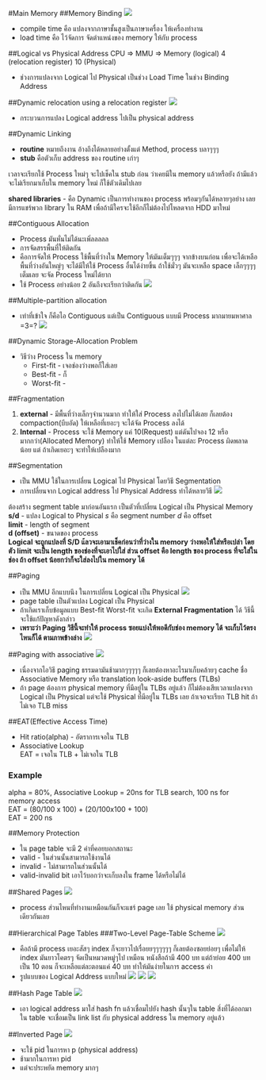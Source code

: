#Main Memory
##Memory Binding
![](./address-binding.jpg)
* compile time คือ แปลงจากภาษาชั้นสูงเป็นภาษาเครื่อง ให้เครื่องทำงาน
* load time คือ ไว้จัดการ จัดตำแหน่งของ memory ให้กับ process

##Logical vs Physical Address
        CPU         =>          MMU             =>    Memory
    (logical)   4 (relocation register)     10    (Physical)

* ช่วงการแปลงจาก Logical ไป Physical เป็นช่วง Load Time ในช่วง Binding Address

##Dynamic relocation using a relocation register
![](./Dynamic-relocation.jpg)
* กระบวนการแปลง Logical address ไปเป็น physical address

##Dynamic Linking
* **routine** หมายถึงงาน อ้างถึงได้หลายอย่างตั้งแต่ Method, process บลาๆๆๆ
* **stub** คือตัวเก็บ address ของ routine เก่าๆ

เวลาจะเรียกใช้ Process ใหม่ๆ จะไปเช็คใน stub ก่อน ว่าเคยมีใน memory แล้วหรือยัง ถ้ามีแล้วจะไม่เรียกมาเก็บใน memory ใหม่ ก็ใช้ตัวเดิมไปเลย

**shared libraries** - คือ Dynamic เป็นการทำงานของ process พร้อมๆกันได้หลายๆอย่าง เลยมีการแชร์พวก library ใน RAM เพื่อถ้ามีใครจะใช้อีกก็ไม่ต้องไปโหลดจาก HDD มาใหม่

##Contiguous Allocation
* Process มันหั่นไม่ได้นะเพิ่ลลลลล
* การจัดสรรพื้นที่ให้ติดกัน
* คือการจัดให้ Process ใช้พื้นที่ว่างใน Memory ให้มันเต็มๆๆๆ จากข้างบนก่อน เพื่อจะได้เหลือพื้นที่ว่างอันใหญ่ๆ จะได้มีให้ใช้ Process อื่นได้ง่ายขึ้น ถ้าใช้มั่วๆ มันจะเหลือ space เล็กๆๆๆๆ เต็มเลย จะจัด Process ใหม่ได้ยาก
* ใช้ Process อย่างน้อย 2 อันถึงจะเรียกว่าติดกัน
![](./Relocation-register.jpg)

##Multiple-partition allocation
* เท่าที่เข้าใจ ก็คือไอ Contiguous แต่เป็น Contiguous แบบมี Process มากมายมหาศาล =3=?
![](./multiple-allocation.jpg)

##Dynamic Storage-Allocation Problem
* วิธีว่าง Process ใน memory
  * First-fit - เจอช่องว่างพอก็ใส่เลย
  * Best-fit - ก็
  * Worst-fit -

##Fragmentation
1. **external** - มีพื้นที่ว่างเล็กๆจำนวนมาก ทำให้ใส่ Process ลงไปไม่ได้เลย ก็เลยต้อง compaction(บีบอัด) ให้เหลือที่เยอะๆ จะได้จัด Process ลงได้
2. **Internal** - Process จะใช้ Memory แค่ 10(Request) แต่ดันไปจอง 12 หรือ มากกว่า(Allocated Memory) ทำให้ใช้ Memory เปลือง ในแต่ละ Process ผิดพลาดน้อย แต่ ถ้าเกิดเยอะๆ จะทำให้เปลืองมาก

##Segmentation
* เป็น MMU ใช้ในการเปลี่ยน Logical ไป Physical โดยวิธี Segmentation
* การเปลี่ยนจาก Logical address ไป Physical Address ทำได้หลายวิธี
![](./SegmentationHardware.jpg)

ต้องสร้าง segment table มาก่อนอันแรก เป็นตัวที่เปลี่ยน Logical เป็น Physical Memory <br>
**s/d** - แปลง Logical to Physical _s_ คือ segment number _d_ คือ offset<br>
**limit** - length of segment<br>
**d (offset)** - ขนาดของ process<br>
**Logical จะถูกแปลงที่ S/D แ้ลวจะเอามาเช็คก่อนว่าที่ว่างใน memory ว่างพอให้ใส่หรือเปล่า โดยตัว limit จะเป็น length ของช่องที่จะเอาไปใส่ ส่วน offset คือ length ของ process ที่จะใส่ในช่อง ถ้า offset น้อยกว่าก็จะใส่ลงไปใน memory ได้**

##Paging
* เป็น MMU อีกแบบนึง ในการเปลี่ยน Logical เป็น Physical
![](./paging.jpg)
* page table เป็นตัวแปลง Logical เป็น Physical
* ถ้าเกิดเราเก็บข้อมูลแบบ Best-fit Worst-fit จะเกิด **External Fragmentation** ได้ วิธีนี้จะใช้แก้ปัญหาดังกล่าว
* **เพราะว่า Paging วิธีนี้จะทำให้ process ซอยแบ่งให้พอดีกับช่อง memory ได้ จะเก็บไว้ตรงไหนก็ได้ ตามภาพข้างล่าง**
![](./paging-table.jpg)

##Paging with associative
![](./paging-associate.jpg)
* เนื่องจากไอวิธี paging ธรรมดามันช้ามากๆๆๆๆๆ ก็เลยต้องหาอะไรมาเก็บคล้ายๆ cache ชื่อ Associative Memory หรือ translation look-aside buffers (TLBs)
* ถ้า page ต้องการ physical memory ที่มีอยู่ใน TLBs อยู่แล้ว ก็ไม่ต้องเสียเวลาแปลงจาก Logical เป็น Physical แต่จะใช้ Physical ที่มีอยู่ใน TLBs เลย ถ้าเจอจะเรียก TLB hit ถ้าไม่เจอ TLB miss

##EAT(Effective Access Time)
* Hit ratio(alpha) - อัตราการเจอใน TLB
* Associative Lookup<br>
EAT = เจอใน TLB + ไม่เจอใน TLB
### Example
alpha = 80%, Associative Lookup = 20ns for TLB search, 100 ns for memory access<br>
EAT = (80/100 x 100) + (20/100x100 + 100)<br>
EAT = 200 ns<br>

##Memory Protection
* ใน page table จะมี 2 ค่าที่คอยบอกสถานะ
* valid - ในส่วนนั้นสามารถใช้งานได้
* invalid - ไม่สามารถในส่วนนั้นได้
* valid-invalid bit เอาไว้บอกว่าจะเก็บลงใน frame ได้หรือไม่ได้

##Shared Pages
![](./shared-pages.jpg)
* process ส่วนไหนที่ทำงานเหมือนกันก็จะแชร์ page เลย ใช้ physical memory ส่วนเดียวกันเลย

##Hierarchical Page Tables
###Two-Level Page-Table Scheme
![](./two-level.jpg)
* คือถ้ามี process เยอะสัสๆ index ก็จะยาวไปเรื่อยยๆๆๆๆๆๆ ก็เลยต้องซอยย่อยๆ เพื่อไม่ให้ index มันยาวโคตรๆ จัดเป็นหมวดหมู่ๆไป เหมือน หนังสือถ้ามี 400 บท แต่ถ้าย่อย 400 บทเป็น 10 ตอน ก็จะเหลือแต่ละตอนแค่ 40 บท ทำให้มันง่ายในการ access ค่า
* รูปแบบของ Logical Address แบบใหม่
![](./two-level-2.jpg)
![](./two-level-3.jpg)
![](./two-level-4.jpg)

##Hash Page Table
![](./hash-table.jpg)
* เอา logical address มาใส่ hash fn แล้วเชื่อมไปยัง hash นั้นๆใน table สิ่งที่ได้ออกมาใน table จะเชื่อมเป็น link list กับ physical address ใน memory อยู่แล้ว

##Inverted Page
![](./Inverted-Page.jpg)
* จะใช้ pid ในการหา p (physical address)
* ช้ามากในการหา pid
* แต่จะประหยัด memory มากๆ
